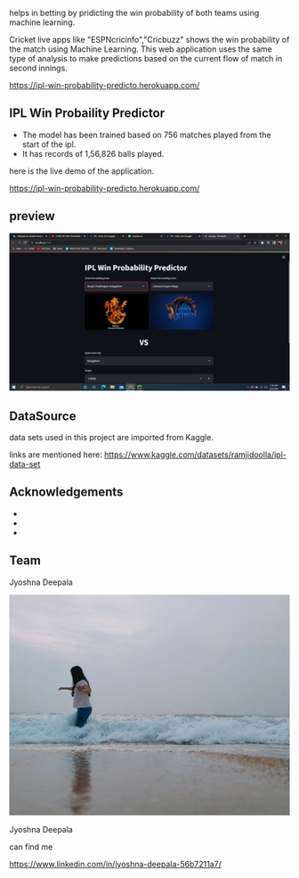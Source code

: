 
 
helps in betting by pridicting the win probability of both teams using machine learning.

Cricket live apps like "ESPNcricinfo","Cricbuzz" shows the win probability of the match using Machine Learning.
This web application uses the same type of analysis to make predictions based on the current flow of match in second innings.

https://ipl-win-probability-predicto.herokuapp.com/

## IPL Win Probaility Predictor
- []( ) The model has been trained based on 756 matches played from the start of the ipl.
- []( )It has records of 1,56,826 balls played.

here is the live demo of the application.

https://ipl-win-probability-predicto.herokuapp.com/




## preview

![In a Bit :) ](ss.png)






## DataSource

data sets used in this project are imported from Kaggle.

links are mentioned here:
https://www.kaggle.com/datasets/ramjidoolla/ipl-data-set


## Acknowledgements

 - []( )
 - [ ]( )
 - [ ]( )

## Team

Jyoshna Deepala


![](me.jpg) 

Jyoshna Deepala

can find me

https://www.linkedin.com/in/jyoshna-deepala-56b7211a7/



